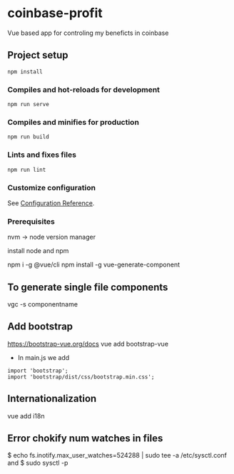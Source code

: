 # coinbase-profit
Vue based app for controling my beneficts in coinbase

## Project setup
```
npm install
```

### Compiles and hot-reloads for development
```
npm run serve
```

### Compiles and minifies for production
```
npm run build
```

### Lints and fixes files
```
npm run lint
```

### Customize configuration
See [Configuration Reference](https://cli.vuejs.org/config/).



### Prerequisites
nvm -> node version manager

install node and npm

npm i -g @vue/cli
npm install -g vue-generate-component
## To generate single file components
vgc -s componentname
## Add bootstrap
https://bootstrap-vue.org/docs
vue add bootstrap-vue
* In main.js we add

```{js}
import 'bootstrap';
import 'bootstrap/dist/css/bootstrap.min.css';
```
## Internationalization
vue add i18n

## Error chokify num watches in files
$ echo fs.inotify.max_user_watches=524288 | sudo tee -a /etc/sysctl.conf
and
$ sudo sysctl -p
